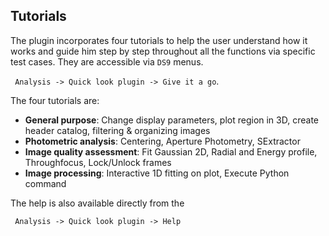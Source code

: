 Tutorials
---------

The plugin incorporates four tutorials to help the user understand how
it works and guide him step by step throughout all the functions via
specific test cases. They are accessible via `DS9` menus.

` Analysis -> Quick look plugin -> Give it a go`.

The four tutorials are:

- **General purpose**: Change display parameters, plot region in 3D, create header catalog, filtering & organizing images
- **Photometric analysis**: Centering, Aperture Photometry, SExtractor
- **Image quality assessment**: Fit Gaussian 2D, Radial and Energy profile, Throughfocus, Lock/Unlock frames
- **Image processing**: Interactive 1D fitting on plot, Execute Python command



The help is also available directly from the

` Analysis -> Quick look plugin -> Help`

<!-- Some training videos are available on the
[website](https://people.lam.fr/picouet.vincent/pyds9plugin/) and on
[youtube](https://www.youtube.com/watch?v=XcDm2JQDMLY). -->

<!-- Performance and maintainability
-------------------------------

Each function has been profiled and optimized in order to increase its
speed performance. For instance, all the dependencies of each function
are imported within the function so that running DS9Utils only loads
needed modules. The code follows PEP 8 guide style. -->



<!--
### Known issues

No Next window in tutorials:

:   This means that there was an error at the install of PyQt5. On
    Linux, refer to that
    [page](https://www.programmersought.com/article/30566120835/) to
    solve the issue. On mac you can uninstall pyds9plugin, re-install
    the required packages using
    [mamba](https://GitHub.com/mamba-org/mamba):\
    ` mamba install NumPy matplotlib astropy tqdm pyvista  PyQt `\
    and then re-install pyds9plugin:\
    ` pip install -v pyds9plugin `\ -->
